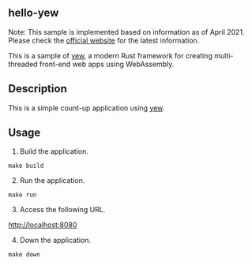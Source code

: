 hello-yew
---

Note: This sample is implemented based on information as of April 2021.
Please check the [official website](https://yew.rs/) for the latest information.

This is a sample of [yew](https://yew.rs/), a modern Rust framework for creating multi-threaded front-end web apps using WebAssembly.

## Description

This is a simple count-up application using [yew](https://yew.rs/).

## Usage

1. Build the application.

```shell
make build
```

2. Run the application.

```shell
make run
```

3. Access the following URL.

[http://localhost:8080](http://localhost:8080)

4. Down the application.

```shell
make down
```
